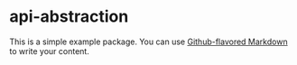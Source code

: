 # api-abstraction

This is a simple example package. You can use
[Github-flavored Markdown](https://guides.github.com/features/mastering-markdown/)
to write your content.
